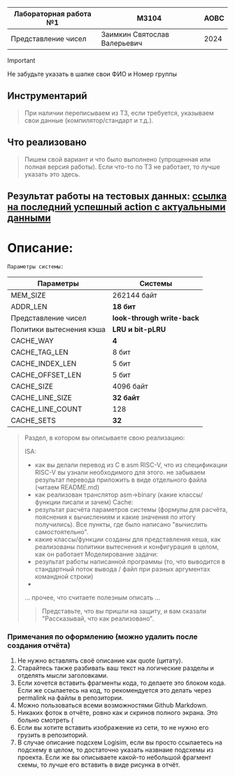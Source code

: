 | Лабораторная работа №1 | M3104                        | АОВС |
| ---------------------- |------------------------------| ---- |
| Представление чисел    | Заимкин Святослав Валерьевич | 2024 |

> [!important]  
> Не забудьте указать в шапке свои ФИО и Номер группы

## Инструментарий
> При наличии переписываем из ТЗ, если требуется, указываем свои данные (компилятор/стандарт и т.д.). 

## Что реализовано
> Пишем свой вариант и что было выполнено (упрощенная или полная версия работы). Если что-то по ТЗ не работает, то лучше указать это здесь.

## Результат работы на тестовых данных: [ссылка на последний успешный action с актуальными данными]()

# Описание:
    Параметры системы:
| Параметры                | Системы                     |
|--------------------------|-----------------------------|
| MEM_SIZE                 | 262144 байт                 |
| ADDR_LEN                 | **18 бит**                  | 
| Представление чисел      | **look-through write-back** | 
| Политики вытеснения кэша | **LRU и bit-pLRU**          | 
| CACHE_WAY                | **4**                       |
| CACHE_TAG_LEN            | 8 бит                       |
| CACHE_INDEX_LEN          | 5 бит                       |
| CACHE_OFFSET_LEN         | 5 бит                       | 
| CACHE_SIZE               | 4096 байт                   |
| CACHE_LINE_SIZE          | **32 байт**                 |
| CACHE_LINE_COUNT         | 128                         |
| CACHE_SETS               | **32**                      |


> Раздел, в котором вы описываете свою реализацию:
>
> ISA:
> - как вы делали перевод из C в asm RISC-V, что из спецификации RISC-V вы узнали необходимого для этого. не забываем результат перевода приложить в виде отдельного файла (читаем README.md)
> - как реализован транслятор asm->binary (какие классы/функции писали и зачем)
> Cache:
> - результат расчёта параметров системы (формулы для расчёта, пояснения к вычислениям и какие значения по итогу получились). Все пункты, где было написано "вычислить самостоятельно".
> - какие классы/функции созданы для представления кеша, как реализованы политики вытеснения и конфигурация в целом, как он работает
> Моделирование задачи:
> - результат работы написанной программы (то, что выводится в стандартный поток вывода / файл при разных аргументах командной строки)
> - 
> ... прочее, что считаете полезным описать ...
>
>> Представьте, что вы пришли на защиту, и вам сказали "Рассказывай, что как реализовано".

### Примечания по оформлению (можно удалить после создания отчёта)

1. Не нужно вставлять своё описание как quote (цитату). 
2. Старайтесь также разбивать ваш текст на логические разделы и отделять мысли заголовками.
3. Если хочется вставить фрагменты кода, то делаете это блоком кода. Если же ссылаетесь на код, то рекомендуется это делать через permalink на файлы в репозитории.
4. Можно пользоваться всеми возможностями Github Markdown.
5. Никаких фоток в отчёте, ровно как и скринов полного экрана. Это больно смотреть \(
6. Если вы хотите вставить изображение из сети, то не нужно его грузить в репозиторий.
7. В случае описание подсхем Logisim, если вы просто ссылаетесь на подсхему в целом, то достаточно указать назвнаие подсхемы из проекта. Если же вы описываете какой-то небольшой фрагмент схемы, то лучше его вставить в виде рисунка в отчёт.
